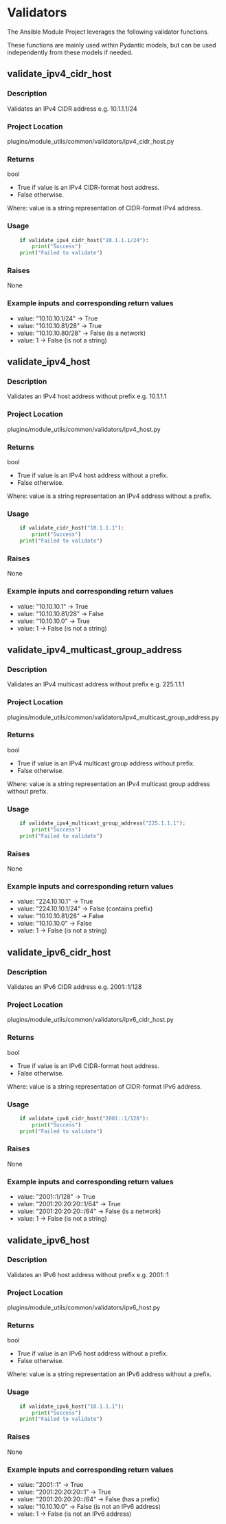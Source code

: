 # Validators

The Ansible Module Project leverages the following validator functions.

These functions are mainly used within Pydantic models, but can be used
independently from these models if needed.

## validate_ipv4_cidr_host

### Description

Validates an IPv4 CIDR address e.g. 10.1.1.1/24

### Project Location

plugins/module_utils/common/validators/ipv4_cidr_host.py

### Returns

bool

- True if value is an IPv4 CIDR-format host address.
- False otherwise.

Where: value is a string representation of CIDR-format IPv4 address.

### Usage

```python
    if validate_ipv4_cidr_host("10.1.1.1/24"):
        print("Success")
    print("Failed to validate")
```

### Raises

None

### Example inputs and corresponding return values

- value: "10.10.10.1/24"  -> True
- value: "10.10.10.81/28" -> True
- value: "10.10.10.80/28" -> False (is a network)
- value: 1                -> False (is not a string)

## validate_ipv4_host

### Description

Validates an IPv4 host address without prefix e.g. 10.1.1.1

### Project Location

plugins/module_utils/common/validators/ipv4_host.py

### Returns

bool

- True if value is an IPv4 host address without a prefix.
- False otherwise.

Where: value is a string representation an IPv4 address without a prefix.

### Usage

```python
    if validate_cidr_host("10.1.1.1"):
        print("Success")
    print("Failed to validate")
```

### Raises

None

### Example inputs and corresponding return values

- value: "10.10.10.1"     -> True
- value: "10.10.10.81/28" -> False
- value: "10.10.10.0"     -> True
- value: 1                -> False (is not a string)

## validate_ipv4_multicast_group_address

### Description

Validates an IPv4 multicast address without prefix e.g. 225.1.1.1

### Project Location

plugins/module_utils/common/validators/ipv4_multicast_group_address.py

### Returns

bool

- True if value is an IPv4 multicast group address without prefix.
- False otherwise.

Where: value is a string representation an IPv4 multicast group address without prefix.

### Usage

```python
    if validate_ipv4_multicast_group_address("225.1.1.1"):
        print("Success")
    print("Failed to validate")
```

### Raises

None

### Example inputs and corresponding return values

- value: "224.10.10.1"     -> True
- value: "224.10.10.1/24"  -> False (contains prefix)
- value: "10.10.10.81/28"  -> False
- value: "10.10.10.0"      -> False
- value: 1                 -> False (is not a string)

## validate_ipv6_cidr_host

### Description

Validates an IPv6 CIDR address e.g. 2001::1/128

### Project Location

plugins/module_utils/common/validators/ipv6_cidr_host.py

### Returns

bool

- True if value is an IPv6 CIDR-format host address.
- False otherwise.

Where: value is a string representation of CIDR-format IPv6 address.

### Usage

```python
    if validate_ipv6_cidr_host("2001::1/128"):
        print("Success")
    print("Failed to validate")
```

### Raises

None

### Example inputs and corresponding return values

- value: "2001::1/128"         -> True
- value: "2001:20:20:20::1/64" -> True
- value: "2001:20:20:20::/64"  -> False (is a network)
- value: 1                     -> False (is not a string)

## validate_ipv6_host

### Description

Validates an IPv6 host address without prefix e.g. 2001::1

### Project Location

plugins/module_utils/common/validators/ipv6_host.py

### Returns

bool

- True if value is an IPv6 host address without a prefix.
- False otherwise.

Where: value is a string representation an IPv6 address without a prefix.

### Usage

```python
    if validate_ipv6_host("10.1.1.1"):
        print("Success")
    print("Failed to validate")
```

### Raises

None

### Example inputs and corresponding return values

- value: "2001::1"            -> True
- value: "2001:20:20:20::1"   -> True
- value: "2001:20:20:20::/64" -> False (has a prefix)
- value: "10.10.10.0"         -> False (is not an IPv6 address)
- value: 1                    -> False (is not an IPv6 address)
